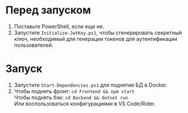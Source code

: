 # Перед запуском

1. Поставьте PowerShell, если еще не.
2. Запустите `Initialize-JwtKey.ps1`, чтобы сгенерировать секретный ключ, 
    необходимый для генерации токенов для аутентификации пользователей.

# Запуск

1. Запустите `Start-Dependencies.ps1` для поднятия БД в Docker.
2. Чтобы поднять фронт: `cd Frontend && npm start`  
    Чтобы поднять бэк: `cd Backend && dotnet run`  
    Или воспользоваться конфигурациями в VS Code/Rider.

